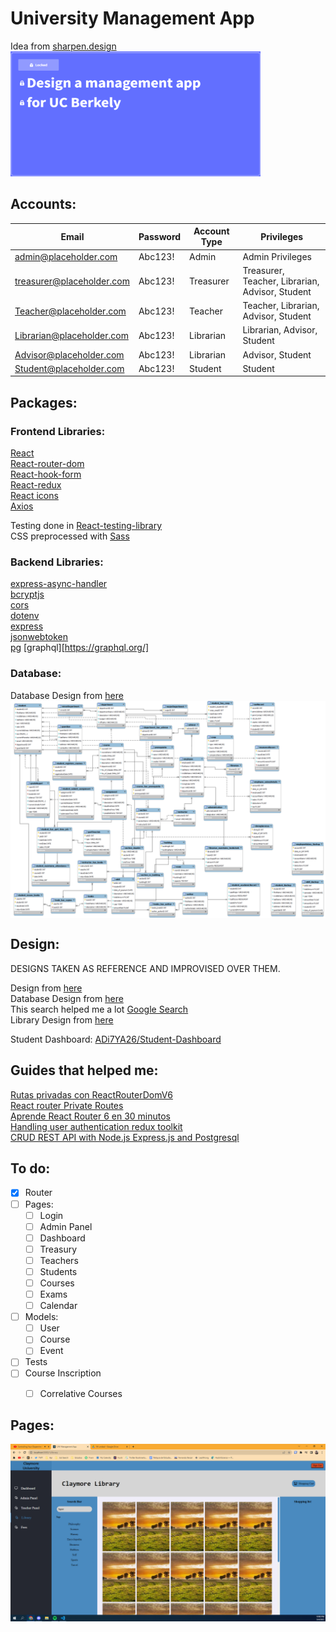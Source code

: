 # University Management App

Idea from [sharpen.design](sharpen.design)  
<img src="./img/Idea.png" width="400" height="200" alt="Idea from sharpen.design">

## Accounts:

| Email | Password | Account Type | Privileges |
| ------- | ------ | ------------ | ---------- |
|   admin@placeholder.com | Abc123! | Admin | Admin Privileges |
|   treasurer@placeholder.com | Abc123! | Treasurer | Treasurer, Teacher, Librarian, Advisor, Student |
|   Teacher@placeholder.com | Abc123! | Teacher | Teacher, Librarian, Advisor, Student |
|   Librarian@placeholder.com | Abc123! | Librarian | Librarian, Advisor, Student | 
|   Advisor@placeholder.com | Abc123! | Librarian | Advisor, Student | 
|   Student@placeholder.com | Abc123! | Student | Student | 
## Packages:

### Frontend Libraries:  

[React](https://github.com/facebook/react)    
[React-router-dom](https://github.com/remix-run/react-router)  
[React-hook-form](https://react-hook-form.com/get-started/)  
[React-redux](https://react-redux.js.org/)  
[React icons](https://react-icons.github.io/react-icons/search?q=admi)  
[Axios](https://axios-http.com/)

Testing done in [React-testing-library](https://testing-library.com/docs/react-testing-library/intro/)  
CSS preprocessed with [Sass](https://sass-lang.com/)  

### Backend Libraries:

[express-async-handler](https://github.com/Abazhenov/express-async-handler)  
[bcryptjs](https://github.com/dcodeIO/bcrypt.js)  
[cors](https://github.com/expressjs/cors)  
[dotenv](https://github.com/motdotla/dotenv)  
[express](https://expressjs.com/es/)  
[jsonwebtoken](https://www.npmjs.com/package/jsonwebtoken)  
[pg](https://github.com/brianc/node-postgres)
[graphql][https://graphql.org/]

### Database:

Database Design from [here](https://www.onomastics.kz/uploads/books/abai-qunanbaevnbXtk.pdf)  
<img src="./img/RDB design.png" alt="Made by Shelley Bhatnagar" style="display: block; margin: 0 auto;">


## Design:

DESIGNS TAKEN AS REFERENCE AND IMPROVISED OVER THEM.

Design from [here](https://www.sideprojectors.com/project/13673/university-management-systemadminteacherstudent)  
Database Design from [here](https://www.onomastics.kz/uploads/books/abai-qunanbaevnbXtk.pdf)  
This search helped me a lot [Google Search](https://www.google.com/search?q=university+management+system+project&rlz=1C1ONGR_esAR1016AR1016&tbm=isch&sxsrf=AJOqlzUqROKRm6YsvZcQxqxf31gGDIwkaw:1677037853003&source=lnms&sa=X&ved=2ahUKEwjx7YLsnKj9AhW2rJUCHRzgDzUQ_AUoAnoECAoQBA&biw=2560&bih=937&dpr=1#imgrc=iwxUAxrO9jYy9M)  
Library Design from [here](https://www.behance.net/gallery/137500455/Book-Books-A-Books-Library-Web-App-Design?tracking_source=search_projects%7CLibrary+Webapp)


Student Dashboard:
[ADi7YA26/Student-Dashboard](https://github.com/ADi7YA26/Student-Dashboard)



## Guides that helped me:  

[Rutas privadas con ReactRouterDomV6](https://www.youtube.com/watch?v=tqc8n3odVp0)  
[React router Private Routes](https://www.robinwieruch.de/react-router-private-routes/)  
[Aprende React Router 6 en 30 minutos](https://www.youtube.com/watch?v=JNhhdkCuyog)  
[Handling user authentication redux toolkit](https://blog.logrocket.com/handling-user-authentication-redux-toolkit/#prerequisites)  
[CRUD REST API with Node.js Express.js and Postgresql](https://blog.logrocket.com/crud-rest-api-node-js-express-postgresql/)


## To do: 

- [X] Router  
- [ ] Pages:  
    - [ ] Login      
    - [ ] Admin Panel    
    - [ ] Dashboard  
    - [ ] Treasury    
    - [ ] Teachers  
    - [ ] Students  
    - [ ] Courses  
    - [ ] Exams  
    - [ ] Calendar  
- [ ] Models:
    - [ ] User    
    - [ ] Course   
    - [ ] Event    
- [ ] Tests  
- [ ] Course Inscription  
    - [ ] Correlative Courses  


## Pages:

<img src="./img/Library.png" alt="Library Page">